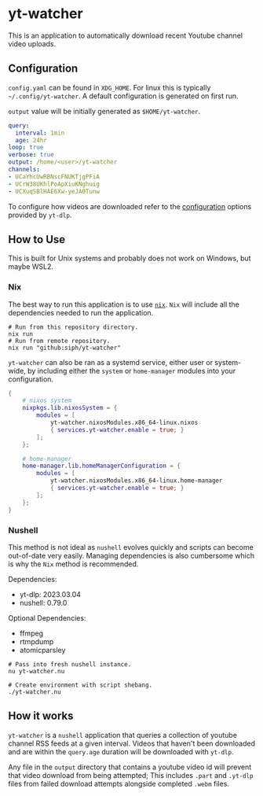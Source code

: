 # yt-watcher

This is an application to automatically download recent Youtube channel
video uploads.


## Configuration

`config.yaml` can be found in `XDG_HOME`. For linux this is typically
`~/.config/yt-watcher`. A default configuration is generated on first run.

`output` value will be initially generated as `$HOME/yt-watcher`.

```yaml
query:
  interval: 1min
  age: 24hr
loop: true
verbose: true
output: /home/<user>/yt-watcher
channels:
- UCaYhcUwRBNscFNUKTjgPFiA
- UCrW38UKhlPoApXiuKNghuig
- UCXuqSBlHAE6Xw-yeJA0Tunw
```

To configure how videos are downloaded refer to the
[configuration](https://github.com/yt-dlp/yt-dlp#configuration) options
provided by `yt-dlp`.

## How to Use

This is built for Unix systems and probably does not work on Windows, but maybe
WSL2.


### Nix

The best way to run this application is to use
[`nix`](https://nixos.org/download.html). `Nix` will include all the
dependencies needed to run the application.

```shell
# Run from this repository directory.
nix run
# Run from remote repository.
nix run "github:siph/yt-watcher"
```

`yt-watcher` can also be ran as a systemd service, either user or system-wide,
by including either the `system` or `home-manager` modules into your
configuration.
```nix
{
    # nixos system
    nixpkgs.lib.nixosSystem = {
        modules = [
            yt-watcher.nixosModules.x86_64-linux.nixos
            { services.yt-watcher.enable = true; }
        ];
    };

    # home-manager
    home-manager.lib.homeManagerConfiguration = {
        modules = [
            yt-watcher.nixosModules.x86_64-linux.home-manager
            { services.yt-watcher.enable = true; }
        ];
    };
}
```


### Nushell

This method is not ideal as `nushell` evolves quickly and scripts can become
out-of-date very easily. Managing dependencies is also cumbersome which is why
the `Nix` method is recommended.

Dependencies:
- yt-dlp: 2023.03.04
- nushell: 0.79.0

Optional Dependencies:
- ffmpeg
- rtmpdump
- atomicparsley

```
# Pass into fresh nushell instance.
nu yt-watcher.nu

# Create environment with script shebang.
./yt-watcher.nu
```

## How it works

`yt-watcher` is a `nushell` application that queries a collection of youtube
channel RSS feeds at a given interval. Videos that haven't been downloaded and
are within the `query.age` duration will be downloaded with `yt-dlp`.

Any file in the `output` directory that contains a youtube video id will
prevent that video download from being attempted; This includes `.part` and
`.yt-dlp` files from failed download attempts alongside completed `.webm`
files.

